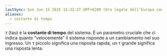 ```yaml
---
lastSync: Sun Jun 15 2025 15:32:37 GMT+0200 (Ora legale dell’Europa centrale)
aliases:
  - costante di tempo
---
```

$\tau$ (tau) è la **costante di tempo** del sistema. È un parametro cruciale che ci indica quanto "velocemente" il sistema risponde a un cambiamento nel suo ingresso. Un τ piccolo significa una risposta rapida, un τ grande significa una risposta lenta.